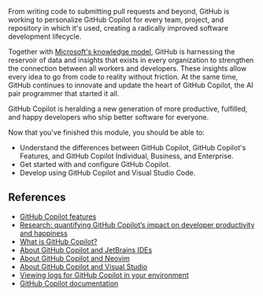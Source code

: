 From writing code to submitting pull requests and beyond, GitHub is working to personalize GitHub Copilot for every team, project, and repository in which it's used, creating a radically improved software development lifecycle.

Together with [Microsoft's knowledge model](https://blogs.microsoft.com/blog/2023/03/16/introducing-microsoft-365-copilot-your-copilot-for-work/), GitHub is harnessing the reservoir of data and insights that exists in every organization to strengthen the connection between all workers and developers. These insights allow every idea to go from code to reality without friction. At the same time, GitHub continues to innovate and update the heart of GitHub Copilot, the AI pair programmer that started it all.

GitHub Copilot is heralding a new generation of more productive, fulfilled, and happy developers who ship better software for everyone.

Now that you've finished this module, you should be able to:

- Understand the differences between GitHub Copilot, GitHub Copilot's Features, and GitHub Copilot Individual, Business, and Enterprise.
- Get started with and configure GitHub Copilot.
- Develop using GitHub Copilot and Visual Studio Code.

## References

- [GitHub Copilot features](https://github.com/features/copilot)
- [Research: quantifying GitHub Copilot’s impact on developer productivity and happiness](https://github.blog/news-insights/research/research-quantifying-github-copilots-impact-on-developer-productivity-and-happiness/)
- [What is GitHub Copilot?](https://docs.github.com/en/copilot/about-github-copilot/what-is-github-copilot)
- [About GitHub Copilot and JetBrains IDEs](https://docs.github.com/copilot/using-github-copilot/getting-code-suggestions-in-your-ide-with-github-copilot?tool=jetbrains#about-github-copilot-and-jetbrains-ides)
- [About GitHub Copilot and Neovim](https://docs.github.com/copilot/using-github-copilot/getting-code-suggestions-in-your-ide-with-github-copilot?tool=vimneovim#about-github-copilot-and-vimneovim)
- [About GitHub Copilot and Visual Studio](https://docs.github.com/copilot/using-github-copilot/getting-code-suggestions-in-your-ide-with-github-copilot?tool=visualstudio#about-github-copilot-and-visual-studio)
- [Viewing logs for GitHub Copilot in your environment](https://docs.github.com/copilot/troubleshooting-github-copilot/viewing-logs-for-github-copilot-in-your-environment)
- [ GitHub Copilot documentation](https://docs.github.com/en/copilot/managing-copilot/managing-copilot-as-an-individual-subscriber/managing-your-copilot-subscription/subscribing-to-copilot-as-an-individual-user)
